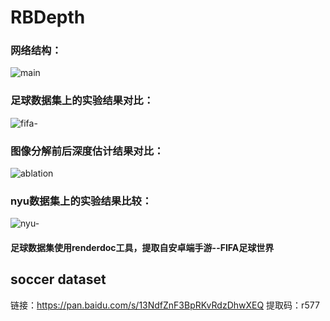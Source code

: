 # RBDepth
### 网络结构：
![main](https://user-images.githubusercontent.com/13399562/177103101-175e313c-5e98-4fee-a33a-7361a5888ca2.png)
### 足球数据集上的实验结果对比：
![fifa-](https://user-images.githubusercontent.com/13399562/177103601-f799a0aa-dcb7-4ac4-8523-28e5a6cdc4b2.jpeg)
### 图像分解前后深度估计结果对比：
![ablation](https://user-images.githubusercontent.com/13399562/177103965-158de100-3a98-413d-b10d-94efb2760c50.jpeg)
### nyu数据集上的实验结果比较：
![nyu-](https://user-images.githubusercontent.com/13399562/177105059-f867f3b8-c5ae-41c7-85da-c1b2071c26e7.jpeg)

#### 足球数据集使用renderdoc工具，提取自安卓端手游--FIFA足球世界
## soccer dataset 
链接：https://pan.baidu.com/s/13NdfZnF3BpRKvRdzDhwXEQ 
提取码：r577 
